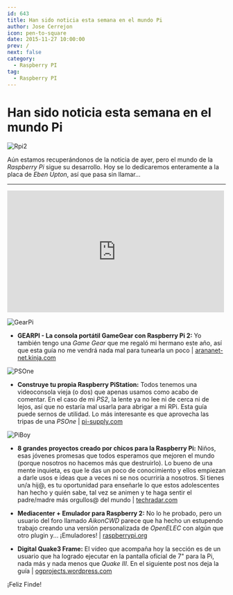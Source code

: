 ```yaml
---
id: 643
title: Han sido noticia esta semana en el mundo Pi
author: Jose Cerrejon
icon: pen-to-square
date: 2015-11-27 10:00:00
prev: /
next: false
category:
  - Raspberry PI
tag:
  - Raspberry PI
---
```


# Han sido noticia esta semana en el mundo Pi

![Rpi2](/images/2015/11/rpi2_in_hands.jpg)

Aún estamos recuperándonos de la noticia de ayer, pero el mundo de la *Raspberry Pi* sigue su desarrollo. Hoy se lo dedicaremos enteramente a la placa de *Eben Upton*, así que pasa sin llamar...

- - -
<iframe width="500" height="281" src="https://www.youtube.com/embed/9-uqkaTKKF8?rel=0&amp;showinfo=0" frameborder="0" allowfullscreen></iframe>

![GearPi](/images/2015/11/gearPi.png)

* **GEARPI - La consola portátil GameGear con Raspberry Pi 2:** Yo también tengo una *Game Gear* que me regaló mi hermano este año, así que esta guía no me vendrá nada mal para tunearla un poco | [arananet-net.kinja.com](http://arananet-net.kinja.com/gearpi-la-consola-portatil-gamegear-con-raspberry-pi-1742518721?rev=1447518753878)

![PSOne](/images/2015/11/PiStation.png)

* **Construye tu propia Raspberry PiStation:** Todos tenemos una videoconsola vieja (o dos) que apenas usamos como acabo de comentar. En el caso de mi *PS2*, la lente ya no lee ni de cerca ni de lejos, así que no estaría mal usarla para abrigar a mi RPi. Esta guía puede sernos de utilidad. Lo más interesante es que aprovecha las tripas de una *PSOne* | [pi-supply.com](https://www.pi-supply.com/make/build-raspberry-pistation/?v=04c19fa1e772)

![PiBoy](/images/2015/11/boy_proyect.png)

* **8 grandes proyectos creado por chicos para la Raspberry Pi:** Niños, esas jóvenes promesas que todos esperamos que mejoren el mundo (porque nosotros no hacemos más que destruirlo). Lo bueno de una mente inquieta, es que le das un poco de conocimiento y ellos empiezan a darle usos e ideas que a veces ni se nos ocurriría a nosotros. Si tienes un/a hij@, es tu oportunidad para enseñarle lo que estos adolescentes han hecho y quién sabe, tal vez se animen y te haga sentir el padre/madre más orgullos@ del mundo | [techradar.com](http://www.techradar.com/news/computing/8-great-raspberry-pi-projects-created-by-kids-1143243)

* **Mediacenter + Emulador para Raspberry 2:** No lo he probado, pero un usuario del foro llamado *AikonCWD* parece que ha hecho un estupendo trabajo creando una versión personalizada de *OpenELEC* con algún que otro plugin y... ¡Emuladores! | [raspberrypi.org](https://www.raspberrypi.org/forums/viewtopic.php?f=76&t=126203)

* **Digital Quake3 Frame:** El vídeo que acompaña hoy la sección es de un usuario que ha logrado ejecutar en la pantalla oficial de 7" para la Pi, nada más y nada menos que *Quake III*. En el siguiente post nos deja la guía | [ogprojects.wordpress.com](https://ogprojects.wordpress.com/digital-quake3-frame/)

¡Feliz Finde!